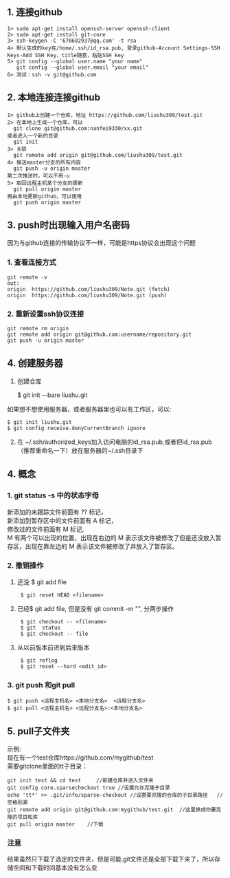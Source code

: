 ## 1. 连接github
    1> sudo apt-get install openssh-server openssh-client  
    2> sudo apt-get install git-core  
    3> ssh-keygen -C '670602937@qq.com' -t rsa  
    4> 默认生成的key在/home/.ssh/id_rsa.pub, 登录github-Account Settings-SSH Keys-Add SSH Key，title随意，粘贴SSH key  
    5> git config --global user.name "your name"  
       git config --global user.email "your email"  
    6> 测试：ssh -v git@github.com  
  
## 2. 本地连接连接github
    1> github上创建一个仓库，地址 https://github.com/liushu309/test.git  
    2> 在本地上生成一个仓库，可以  
      git clone git@github.com:nanfei9330/xx.git  
    或者进入一个新的目录  
      git init  
    3> 关联  
      git remote add origin git@github.com/liushu309/test.git  
    4> 推送master分支的所有内容  
      git push -u origin master  
    第二次推送时，可以不用-u  
    5> 取回远程主机某个分支的更新  
      git pull origin master  
    再由本地更新github，可以使用  
      git push origin master  
    
## 3. push时出现输入用户名密码
  因为与github连接的传输协议不一样，可能是https协议会出现这个问题
  ### 1. 查看连接方式
    git remote -v
    out:
    origin	https://github.com/liushu309/Note.git (fetch)
    origin	https://github.com/liushu309/Note.git (push)
  ### 2. 重新设置ssh协议连接
    git remote rm origin
    git remote add origin git@github.com:username/repository.git
    git push -u origin master

## 4. 创建服务器
1. 创建仓库

    $ git init --bare liushu.git  
    
如果想不想使用服务器，或者服务器里也可以有工作区，可以:

    $ git init liushu.git
    $ git config receive.denyCurrentBranch ignore
2. 在 ~/.ssh/authorized_keys加入访问电脑的id_rsa.pub,或者把id_rsa.pub（推荐重命名一下）放在服务器的~/.ssh目录下

## 4. 概念
### 1. git status -s 中的状态字母
新添加的未跟踪文件前面有 ?? 标记，  
新添加到暂存区中的文件前面有 A 标记，  
修改过的文件前面有 M 标记,  
M 有两个可以出现的位置，出现在右边的 M 表示该文件被修改了但是还没放入暂存区，出现在靠左边的 M 表示该文件被修改了并放入了暂存区。

### 2. 撤销操作
1. 还没 $ git add file 

        $ git reset HEAD <filename> 

2. 已经$ git add file, 但是没有 git commit -m "", 分两步操作

        $ git checkout -- <filename>
        $ git  status
        $ git checkout -- file
3. 从以前版本前进到后来版本

        $ git reflog  
        $ git reset --hard <edit_id>

### 3. git push 和git pull
    $ git push <远程主机名> <本地分支名>  <远程分支名>
    $ git pull <远程主机名> <远程分支名>:<本地分支名>
    
    
## 5. pull子文件夹
示例:  
现在有一个test仓库https://github.com/mygithub/test  
需要gitclone里面的tt子目录：

    git init test && cd test     //新建仓库并进入文件夹
    git config core.sparsecheckout true //设置允许克隆子目录
    echo 'tt*' >> .git/info/sparse-checkout //设置要克隆的仓库的子目录路径   //空格别漏
    git remote add origin git@github.com:mygithub/test.git  //这里换成你要克隆的项目和库
    git pull origin master    //下载
### 注意
结果虽然只下载了选定的文件夹，但是可能.git文件还是全部下载下来了，所以存储空间和下载时间基本没有怎么变


